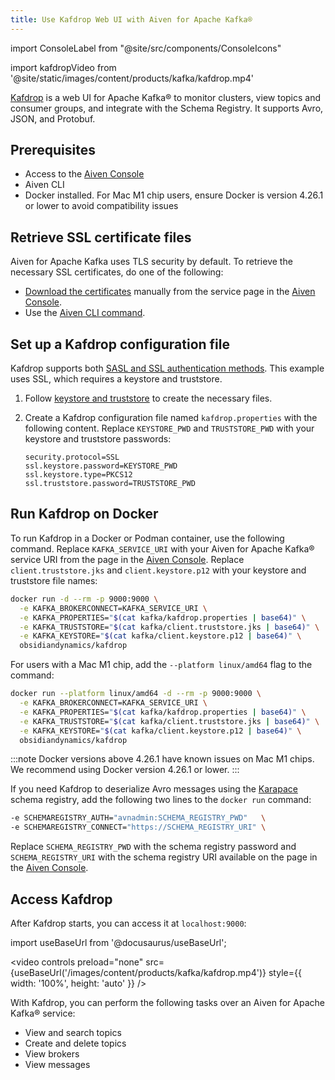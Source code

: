 ```yaml
---
title: Use Kafdrop Web UI with Aiven for Apache Kafka®
---
```

import ConsoleLabel from "@site/src/components/ConsoleIcons"

import kafdropVideo from '@site/static/images/content/products/kafka/kafdrop.mp4'

[Kafdrop](https://github.com/obsidiandynamics/kafdrop) is a web UI for Apache Kafka® to monitor clusters, view topics and consumer groups, and integrate with the Schema Registry.
It supports Avro, JSON, and Protobuf.

## Prerequisites

- Access to the [Aiven Console](https://console.aiven.io/)
- Aiven CLI
- Docker installed. For Mac M1 chip users, ensure Docker is version 4.26.1 or lower to
  avoid compatibility issues

## Retrieve SSL certificate files

Aiven for Apache Kafka uses TLS security by default. To retrieve the necessary
SSL certificates, do one of the following:

- [Download the certificates](/docs/platform/concepts/tls-ssl-certificates#download-ca-certificates)
  manually from the service <ConsoleLabel name="overview"/> page in the
  [Aiven Console](https://console.aiven.io/).
- Use the [Aiven CLI command](/docs/tools/cli/service/user#avn_service_user_creds_download).

## Set up a Kafdrop configuration file

Kafdrop supports both
[SASL and SSL authentication methods](/docs/products/kafka/concepts/auth-types). This
example uses SSL, which requires a keystore and truststore.

1. Follow
   [keystore and truststore](/docs/products/kafka/howto/keystore-truststore)
   to create the necessary files.
1. Create a Kafdrop configuration file named `kafdrop.properties` with the following
   content. Replace `KEYSTORE_PWD` and `TRUSTSTORE_PWD` with your keystore and
   truststore passwords:

    ```plaintext
    security.protocol=SSL
    ssl.keystore.password=KEYSTORE_PWD
    ssl.keystore.type=PKCS12
    ssl.truststore.password=TRUSTSTORE_PWD
    ```

## Run Kafdrop on Docker

To run Kafdrop in a Docker or Podman container, use the following command.
Replace `KAFKA_SERVICE_URI` with your Aiven for Apache Kafka® service URI from
the <ConsoleLabel name="overview"/> page in the
[Aiven Console](https://console.aiven.io/). Replace `client.truststore.jks` and
`client.keystore.p12` with your keystore and truststore file names:

```sh
docker run -d --rm -p 9000:9000 \
  -e KAFKA_BROKERCONNECT=KAFKA_SERVICE_URI \
  -e KAFKA_PROPERTIES="$(cat kafka/kafdrop.properties | base64)" \
  -e KAFKA_TRUSTSTORE="$(cat kafka/client.truststore.jks | base64)" \
  -e KAFKA_KEYSTORE="$(cat kafka/client.keystore.p12 | base64)" \
  obsidiandynamics/kafdrop
```

For users with a Mac M1 chip, add the `--platform linux/amd64` flag to the command:

```sh
docker run --platform linux/amd64 -d --rm -p 9000:9000 \
  -e KAFKA_BROKERCONNECT=KAFKA_SERVICE_URI \
  -e KAFKA_PROPERTIES="$(cat kafka/kafdrop.properties | base64)" \
  -e KAFKA_TRUSTSTORE="$(cat kafka/client.truststore.jks | base64)" \
  -e KAFKA_KEYSTORE="$(cat kafka/client.keystore.p12 | base64)" \
  obsidiandynamics/kafdrop
```

:::note
Docker versions above 4.26.1 have known issues on Mac M1 chips. We recommend using
Docker version 4.26.1 or lower.
:::

If you need Kafdrop to deserialize Avro messages using the
[Karapace](https://github.com/aiven/karapace) schema registry, add the following
two lines to the `docker run` command:

```sh
-e SCHEMAREGISTRY_AUTH="avnadmin:SCHEMA_REGISTRY_PWD"   \
-e SCHEMAREGISTRY_CONNECT="https://SCHEMA_REGISTRY_URI" \
```

Replace `SCHEMA_REGISTRY_PWD` with the schema registry password and
`SCHEMA_REGISTRY_URI` with the schema registry URI available on the
<ConsoleLabel name="overview"/> page in the [Aiven Console](https://console.aiven.io/).

## Access Kafdrop

After Kafdrop starts, you can access it at `localhost:9000`:

import useBaseUrl from '@docusaurus/useBaseUrl';

<video
  controls
  preload="none"
  src={useBaseUrl('/images/content/products/kafka/kafdrop.mp4')}
  style={{ width: '100%', height: 'auto' }}
/>

With Kafdrop, you can perform the following tasks over an Aiven for Apache Kafka®
service:

- View and search topics
- Create and delete topics
- View brokers
- View messages
